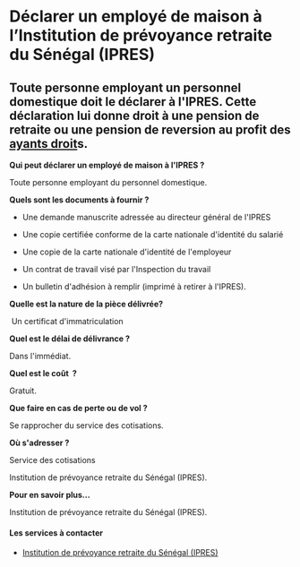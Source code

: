 # Déclarer un employé de maison à l’Institution de prévoyance retraite du Sénégal (IPRES)

Toute personne employant un personnel domestique doit le déclarer à l'IPRES. Cette déclaration lui donne droit à une pension de retraite ou une pension de reversion au profit des [ayants droit](../../../services/ayants-droit.md)s.
--------------------------------------------------------------------------------------------------------------------------------------------------------------------------------------------------------------------------------------

**Qui peut déclarer un employé de maison à l'IPRES ?**

Toute personne employant du personnel domestique.  

**Quels sont les documents à fournir ?**

*   Une demande manuscrite adressée au directeur général de l'IPRES

*   Une copie certifiée conforme de la carte nationale d'identité du salarié

*   Une copie de la carte nationale d'identité de l'employeur

*   Un contrat de travail visé par l'Inspection du travail
*   Un bulletin d'adhésion à remplir (imprimé à retirer à l'IPRES).  
    

**Quelle est la nature de la pièce délivrée?**

 Un certificat d'immatriculation

**Quel est le délai de délivrance ?**

Dans l'immédiat.  

**Quel est le coût  ?**

Gratuit.

**Que faire en cas de perte ou de vol ?**

Se rapprocher du service des cotisations.  

**Où s'adresser ?**

Service des cotisations

Institution de prévoyance retraite du Sénégal (IPRES).

**Pour en savoir plus...**

Institution de prévoyance retraite du Sénégal (IPRES).

#### Les services à contacter

*   [Institution de prévoyance retraite du Sénégal (IPRES)](../../../services/institution-de-prevoyance-retraite-du-senegal-ipres.md)